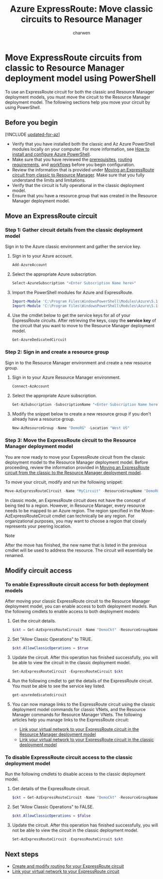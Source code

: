 ﻿---
title: 'Azure ExpressRoute: Move classic circuits to Resource Manager'
description: This page describes how to move a classic circuit to the Resource Manager deployment model using PowerShell.
services: expressroute
author: charwen

ms.service: expressroute
ms.topic: how-to
ms.date: 02/25/2019
ms.author: charwen

---
# Move ExpressRoute circuits from classic to Resource Manager deployment model using PowerShell

To use an ExpressRoute circuit for both the classic and Resource Manager deployment models, you must move the circuit to the Resource Manager deployment model. The following sections help you move your circuit by using PowerShell.

## Before you begin

[!INCLUDE [updated-for-az](../../includes/hybrid-az-ps.md)]

* Verify that you have installed both the classic and Az Azure PowerShell modules locally on your computer. For more information, see [How to install and configure Azure PowerShell](/powershell/azure/).
* Make sure that you have reviewed the [prerequisites](expressroute-prerequisites.md), [routing requirements](expressroute-routing.md), and [workflows](expressroute-workflows.md) before you begin configuration.
* Review the information that is provided under [Moving an ExpressRoute circuit from classic to Resource Manager](expressroute-move.md). Make sure that you fully understand the limits and limitations.
* Verify that the circuit is fully operational in the classic deployment model.
* Ensure that you have a resource group that was created in the Resource Manager deployment model.

## Move an ExpressRoute circuit

### Step 1: Gather circuit details from the classic deployment model

Sign in to the Azure classic environment and gather the service key.

1. Sign in to your Azure account.

   ```powershell
   Add-AzureAccount
   ```

2. Select the appropriate Azure subscription.

   ```powershell
   Select-AzureSubscription "<Enter Subscription Name here>"
   ```

3. Import the PowerShell modules for Azure and ExpressRoute.

   ```powershell
   Import-Module 'C:\Program Files\WindowsPowerShell\Modules\Azure\5.1.1\Azure\Azure.psd1'
   Import-Module 'C:\Program Files\WindowsPowerShell\Modules\Azure\5.1.1\ExpressRoute\ExpressRoute.psd1'
   ```

4. Use the cmdlet below to get the service keys for all of your ExpressRoute circuits. After retrieving the keys, copy the **service key** of the circuit that you want to move to the Resource Manager deployment model.

   ```powershell
   Get-AzureDedicatedCircuit
   ```

### Step 2: Sign in and create a resource group

Sign in to the Resource Manager environment and create a new resource group.

1. Sign in to your Azure Resource Manager environment.

   ```powershell
   Connect-AzAccount
   ```

2. Select the appropriate Azure subscription.

   ```powershell
   Get-AzSubscription -SubscriptionName "<Enter Subscription Name here>" | Select-AzSubscription
   ```

3. Modify the snippet below to create a new resource group if you don't already have a resource group.

   ```powershell
   New-AzResourceGroup -Name "DemoRG" -Location "West US"
   ```

### Step 3: Move the ExpressRoute circuit to the Resource Manager deployment model

You are now ready to move your ExpressRoute circuit from the classic deployment model to the Resource Manager deployment model. Before proceeding, review the information provided in [Moving an ExpressRoute circuit from the classic to the Resource Manager deployment model](expressroute-move.md).

To move your circuit, modify and run the following snippet:

```powershell
Move-AzExpressRouteCircuit -Name "MyCircuit" -ResourceGroupName "DemoRG" -Location "West US" -ServiceKey "<Service-key>"
```

In classic mode, an ExpressRoute circuit does not have the concept of being tied to a region. However, in Resource Manager, every resource needs to be mapped to an Azure region. The region specified in the Move-AzExpressRouteCircuit cmdlet can technically be any region. For organizational purposes, you may want to choose a region that closely represents your peering location.

> [!NOTE]
> After the move has finished, the new name that is listed in the previous cmdlet will be used to address the resource. The circuit will essentially be renamed.
> 

## Modify circuit access

### To enable ExpressRoute circuit access for both deployment models

After moving your classic ExpressRoute circuit to the Resource Manager deployment model, you can enable access to both deployment models. Run the following cmdlets to enable access to both deployment models:

1. Get the circuit details.

   ```powershell
   $ckt = Get-AzExpressRouteCircuit -Name "DemoCkt" -ResourceGroupName "DemoRG"
   ```

2. Set "Allow Classic Operations" to TRUE.

   ```powershell
   $ckt.AllowClassicOperations = $true
   ```

3. Update the circuit. After this operation has finished successfully, you will be able to view the circuit in the classic deployment model.

   ```powershell
   Set-AzExpressRouteCircuit -ExpressRouteCircuit $ckt
   ```

4. Run the following cmdlet to get the details of the ExpressRoute circuit. You must be able to see the service key listed.

   ```powershell
   get-azurededicatedcircuit
   ```

5. You can now manage links to the ExpressRoute circuit using the classic deployment model commands for classic VNets, and the Resource Manager commands for Resource Manager VNets. The following articles help you manage links to the ExpressRoute circuit:

    * [Link your virtual network to your ExpressRoute circuit in the Resource Manager deployment model](expressroute-howto-linkvnet-arm.md)
    * [Link your virtual network to your ExpressRoute circuit in the classic deployment model](expressroute-howto-linkvnet-classic.md)

### To disable ExpressRoute circuit access to the classic deployment model

Run the following cmdlets to disable access to the classic deployment model.

1. Get details of the ExpressRoute circuit.

   ```powershell
   $ckt = Get-AzExpressRouteCircuit -Name "DemoCkt" -ResourceGroupName "DemoRG"
   ```

2. Set "Allow Classic Operations" to FALSE.

   ```powershell
   $ckt.AllowClassicOperations = $false
   ```

3. Update the circuit. After this operation has finished successfully, you will not be able to view the circuit in the classic deployment model.

   ```powershell
   Set-AzExpressRouteCircuit -ExpressRouteCircuit $ckt
   ```

## Next steps

* [Create and modify routing for your ExpressRoute circuit](expressroute-howto-routing-arm.md)
* [Link your virtual network to your ExpressRoute circuit](expressroute-howto-linkvnet-arm.md)

